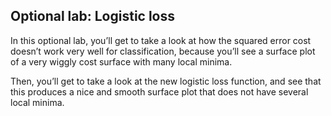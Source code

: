 ## Optional lab: Logistic loss

In this optional lab, you’ll get to take a look at how the squared error cost doesn’t work very well for classification, because you’ll see a surface plot of a very wiggly cost surface with many local minima.

Then, you’ll get to take a look at the new logistic loss function, and see that this produces a nice and smooth surface plot that does not have several local minima.
